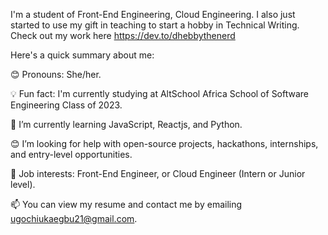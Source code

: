 I'm a student of Front-End Engineering, Cloud Engineering. I also just started to use my gift in teaching to start a hobby in Technical Writing. Check out my work here https://dev.to/dhebbythenerd

Here's a quick summary about me:

😊 Pronouns: She/her.

💡 Fun fact: I'm currently studying at AltSchool Africa School of Software Engineering Class of 2023.

🌱 I’m currently learning JavaScript, Reactjs, and Python.

😊 I’m looking for help with open-source projects, hackathons, internships, and entry-level opportunities.

💼 Job interests: Front-End Engineer, or Cloud Engineer (Intern or Junior level).

📫 You can view my resume and contact me by emailing ugochiukaegbu21@gmail.com.

<!---
Zenitugo/Zenitugo is a ✨ special ✨ repository because its `README.md` (this file) appears on your GitHub profile.
You can click the Preview link to take a look at your changes.
--->
